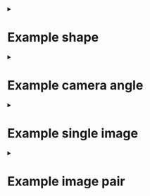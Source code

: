 <details><summary>

# Example shape
</summary>

| Number of blocks | Position of block 1 | Position of block 2 | Position of block 3 | Position of block 4 | Position of block 5 |
| ---------------- | ------------------- | ------------------- | ------------------- | ------------------- | ------------------- |
| 5                | (0, 0, 0)           | (1, 0, 0)           | (2, 0, 0)           | (3, 0, 0)           | (4, 0, 0)           |
## Rules
* There can be any number of blocks from 1 to 5.
* The positions of the blocks are given in (x, y, z) coordinates.
* All blocks must contact one another using at least once face.
* **Number of combinations**: Unknown
</details>

<details><summary>

# Example camera angle
</summary>

| Angle X | Angle Y |
| ------- | ------- |
| 0       | 90      |
## Rules
* Angles are measured in degrees
* Angles are rounded to the nearest 10 degrees.
* **Number of combinations**: (360/10)^3 = 46656
    * This means there will be 46,656 images **per shape**.
</details>

<details><summary>

# Example single image
</summary>

| Number of blocks | Position of block 1 | Position of block 2 | Position of block 3 | Position of block 4 | Position of block 5 | Angle X | Angle Y |
| ---------------- | ------------------- | ------------------- | ------------------- | ------------------- | ------------------- | ------- | ------- |
| 5                | (0, 0, 0)           | (1, 0, 0)           | (2, 0, 0)           | (3, 0, 0)           | (4, 0, 0)           | 0       | 0       |
## Rules
* A single image will display one shape from one camera angle.
* This will be generated by the **cartesian product** or `cross join` of all shapes and camera angles, ensuring that every shape is captured from every angle.
    * This operation can be performed with common database tools.
* The shapes will be limited in detail:
    * Edges will be visible / highlighted
    * Faces will be darker than edges
    * Perspective will be communicated through basic shading, generated from one light that is in the same position and intensity at all times

</details>

<details><summary>


# Example image pair
</summary>

| SAME | IMAGE 1: Number of blocks | IMAGE 1: Position of block 1 | IMAGE 1: Position of block 2 | IMAGE 1: Position of block 3 | IMAGE 1: Position of block 4 | IMAGE 1: Position of block 5 | IMAGE 1: Angle X | IMAGE 1: Angle Y| IMAGE 2: Number of blocks | IMAGE 2: Position of block 1 | IMAGE 2: Position of block 2 | IMAGE 2: Position of block 3 | IMAGE 2: Position of block 4 | IMAGE 2: Position of block 5 | IMAGE 2: Angle X | IMAGE 2: Angle Y |
| ---- | ------------------------- | ----------------------------- | ----------------------------- | ----------------------------- | ----------------------------- | ----------------------------- | ----------------- | -----------------| ------------------------- | ----------------------------- | ----------------------------- | ----------------------------- | ----------------------------- | ----------------------------- | ----------------- | ----------------- |
| True | 5                         | (0, 0, 0)                     | (1, 0, 0)                     | (2, 0, 0)                     | (3, 0, 0)                     | (4, 0, 0)                     | 0                 | 0                 | 5                         | (0, 0, 0)                     | (1, 0, 0)                     | (2, 0, 0)                     | (3, 0, 0)                     | (4, 0, 0)                     | 0                 | 90                |
| True | 5                         | (0, 0, 0)                     | (1, 0, 0)                     | (2, 0, 0)                     | (3, 0, 0)                     | (4, 0, 0)                     | 170                 | 0                 | 5                         | (0, 0, 0)                     | (1, 0, 0)                     | (2, 0, 0)                     | (3, 0, 0)                     | (4, 0, 0)                     | 0                 | 90                |
| False | 5                         | (0, 0, 0)                     | (1, 0, 0)                     | (2, 0, 0)                     | (3, 0, 0)                     | (3, -1, 0)                     | 0                 | 0                 | 5                         | (0, 0, 0)                     | (1, 0, 0)                     | (2, 0, 0)                     | (3, 0, 0)                     | (4, 0, 0)                     | 0                 | 80                |

## Rules
* The images output from this, alongside the "Same" row, will be used for the model's training / testing data.
* The images themselves should be generated with this data.
* This data can be created by using a 2D loop, matching every entry in "single image" with itself and every other entry like a **complete bipartite graph** or `self join`.
    * This operation can be performed with common database tools.
* Notice that images are the **same** when they positions of the blocks are identical, regardless of the camera angle.

## How would this look as a `.csv`?
``` csv
SAME, NUM_BLOCKS_FIRST, BLOCK_1_X_FIRST, BLOCK_1_Y_FIRST, BLOCK_1_Z_FIRST, BLOCK_2_X_FIRST, BLOCK_2_Y_FIRST, BLOCK_2_Z_FIRST, BLOCK_3_X_FIRST, BLOCK_3_Y_FIRST, BLOCK_3_Z_FIRST, BLOCK_4_X_FIRST, BLOCK_4_Y_FIRST, BLOCK_4_Z_FIRST, BLOCK_5_X_FIRST, BLOCK_5_Y_FIRST, BLOCK_5_Z_FIRST, ANGLE_X_FIRST, ANGLE_Y_FIRST, ANGLE_Z_FIRST, NUM_BLOCKS_SECOND, BLOCK_1_X_SECOND, BLOCK_1_Y_SECOND, BLOCK_1_Z_SECOND, BLOCK_2_X_SECOND, BLOCK_2_Y_SECOND, BLOCK_2_Z_SECOND, BLOCK_3_X_SECOND, BLOCK_3_Y_SECOND, BLOCK_3_Z_SECOND, BLOCK_4_X_SECOND, BLOCK_4_Y_SECOND, BLOCK_4_Z_SECOND, BLOCK_5_X_SECOND, BLOCK_5_Y_SECOND, BLOCK_5_Z_SECOND, ANGLE_X_SECOND, ANGLE_Y_SECOND, ANGLE_Z_SECOND
True, 5, 0, 0, 0, 1, 0, 0, 2, 0, 0, 3, 0, 0, 4, 0, 0, 0, 0, 0, 5, 0, 0, 0, 1, 0, 0, 2, 0, 0, 3, 0, 0, 4, 0, 0, 0, 90, 0
True, 5, 0, 0, 0, 1, 0, 0, 2, 0, 0, 3, 0, 0, 4, 0, 0, 0, 0, 0, 5, 0, 0, 0, 1, 
0, 0, 2, 0, 0, 3, 0, 0, 4, 0, 0, 170, 90, 0
False, 5, 0, 0, 0, 1, 0, 0, 2, 0, 0, 3, 0, 0, 3, -1, 0, 0, 0, 0, 5, 0, 0, 0, 1, 0, 0, 2, 0, 0, 3, 0, 0, 4, 0, 0, 170, 90, 0
```
</details>